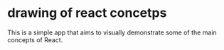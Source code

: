 # drawing of react concetps
 This is a simple app that aims to visually demonstrate some of the main concepts of React.
